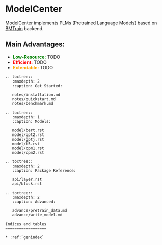 # ModelCenter 

ModelCenter implements PLMs (Pretrained Language Models) based on [BMTrain](https://bmtrain.readthedocs.io/en/latest/index.html>) backend.

## Main Advantages:

- <span style="color:green;font-weight:bold">Low-Resource:</span> TODO
- <span style="color:red;font-weight:bold">Efficient:</span> TODO
- <span style="color:orange;font-weight:bold">Extendable:</span> TODO

```eval_rst
.. toctree::
   :maxdepth: 2
   :caption: Get Started:

   notes/installation.md
   notes/quickstart.md
   notes/benchmark.md

.. toctree::
   :maxdepth: 1
   :caption: Models:

   model/bert.rst
   model/gpt2.rst
   model/gptj.rst
   model/t5.rst
   model/cpm1.rst
   model/cpm2.rst

.. toctree::
   :maxdepth: 2
   :caption: Package Reference:

   api/layer.rst
   api/block.rst

.. toctree::
   :maxdepth: 2
   :caption: Advanced:

   advance/pretrain_data.md
   advance/write_model.md

Indices and tables
==================

* :ref:`genindex`

```